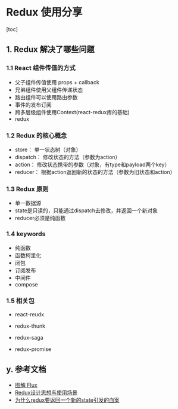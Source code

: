 # Redux 使用分享

[toc]


## 1. Redux 解决了哪些问题

### 1.1 React 组件传值的方式
- 父子组件传值使用 props + callback
- 兄弟组件使用父组件传递状态
- 路由组件可以使用路由参数
- 事件的发布订阅
- 跨多层级组件使用Context(react-redux库的基础)
- redux

### 1.2 Redux 的核心概念
- store： 单一状态树（对象）
- dispatch： 修改状态的方法（参数为action）
- action： 修改状态携带的参数（对象，有type和payload两个key）
- reducer： 根据action返回新的状态的方法（参数为旧状态和action）

### 1.3 Redux 原则
- 单一数据源
- state是只读的，只能通过dispatch去修改，并返回一个新对象
- reducer必须是纯函数

### 1.4 keywords
- 纯函数
- 函数柯里化
- 闭包
- 订阅发布
- 中间件
- compose

### 1.5 相关包
- react-reudx

- redux-thunk
- redux-saga
- redux-promise



## y. 参考文档
- [图解 Flux](https://zhuanlan.zhihu.com/p/20263396)
- [Redux设计思想与使用场景](https://segmentfault.com/a/1190000015367584)
- [为什么redux要返回一个新的state引发的血案](https://juejin.im/post/5c1b6925e51d455ac91d6bac)
